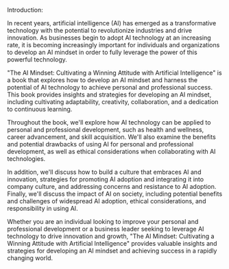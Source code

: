 Introduction:

In recent years, artificial intelligence (AI) has emerged as a transformative technology with the potential to revolutionize industries and drive innovation. As businesses begin to adopt AI technology at an increasing rate, it is becoming increasingly important for individuals and organizations to develop an AI mindset in order to fully leverage the power of this powerful technology.

"The AI Mindset: Cultivating a Winning Attitude with Artificial Intelligence" is a book that explores how to develop an AI mindset and harness the potential of AI technology to achieve personal and professional success. This book provides insights and strategies for developing an AI mindset, including cultivating adaptability, creativity, collaboration, and a dedication to continuous learning.

Throughout the book, we'll explore how AI technology can be applied to personal and professional development, such as health and wellness, career advancement, and skill acquisition. We'll also examine the benefits and potential drawbacks of using AI for personal and professional development, as well as ethical considerations when collaborating with AI technologies.

In addition, we'll discuss how to build a culture that embraces AI and innovation, strategies for promoting AI adoption and integrating it into company culture, and addressing concerns and resistance to AI adoption. Finally, we'll discuss the impact of AI on society, including potential benefits and challenges of widespread AI adoption, ethical considerations, and responsibility in using AI.

Whether you are an individual looking to improve your personal and professional development or a business leader seeking to leverage AI technology to drive innovation and growth, "The AI Mindset: Cultivating a Winning Attitude with Artificial Intelligence" provides valuable insights and strategies for developing an AI mindset and achieving success in a rapidly changing world.
